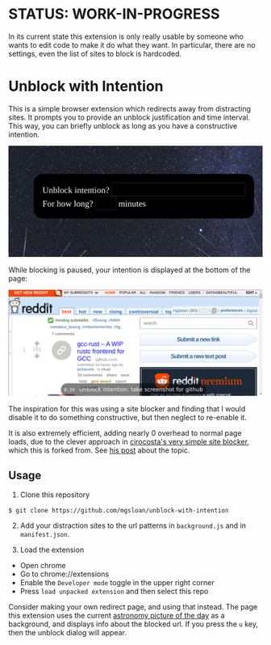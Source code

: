 # STATUS: WORK-IN-PROGRESS

In its current state this extension is only really usable by someone
who wants to edit code to make it do what they want. In particular,
there are no settings, even the list of sites to block is hardcoded.

# Unblock with Intention

This is a simple browser extension which redirects away from
distracting sites. It prompts you to provide an unblock
justification and time interval.  This way, you can briefly unblock as
long as you have a constructive intention.

![](./images/unblock.png)

While blocking is paused, your intention is displayed at the bottom of
the page:

![](./images/while-unblocked.png)

The inspiration for this was using a site blocker and finding that I
would disable it to do something constructive, but then neglect to
re-enable it.

It is also extremely efficient, adding nearly 0 overhead to normal
page loads, due to the clever approach in [cirocosta's very simple
site blocker](https://github.com/cirocosta/site-blocker), which this
is forked from. See [his
post](https://ops.tips/blog/extension-to-block-websites/) about the
topic.

## Usage

1. Clone this repository

```
$ git clone https://github.com/mgsloan/unblock-with-intention
```

2. Add your distraction sites to the url patterns in `background.js`
   and in `manifest.json`.

3. Load the extension

  - Open chrome
  - Go to chrome://extensions
  - Enable the `Developer mode` toggle in the upper right corner
  - Press `load unpacked extension` and then select this repo

Consider making your own redirect page, and using that instead.  The
page this extension uses the current [astronomy picture of the
day](https://apod.nasa.gov/apod/astropix.html) as a background, and
displays info about the blocked url.  If you press the `u` key, then
the unblock dialog will appear.
